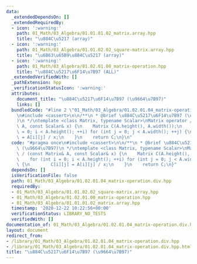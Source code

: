 ```yaml
---
data:
  _extendedDependsOn: []
  _extendedRequiredBy:
  - icon: ':warning:'
    path: 01_Math/03_Algebra/01.01.01.02_matrix.array.hpp
    title: "\u884C\u5217 (array)"
  - icon: ':warning:'
    path: 01_Math/03_Algebra/01.01.02.02_square-matrix.array.hpp
    title: "\u6B63\u65B9\u884C\u5217 (array)"
  - icon: ':warning:'
    path: 01_Math/03_Algebra/01.02.01.00_matrix-operation.hpp
    title: "\u884C\u5217\u6F14\u7B97 (ALL)"
  _extendedVerifiedWith: []
  _pathExtension: hpp
  _verificationStatusIcon: ':warning:'
  attributes:
    document_title: "\u884C\u5217\u6F14\u7B97 (\u9664\u7B97)"
    links: []
  bundledCode: "#line 2 \"01_Math/03_Algebra/01.02.01.04_matrix-operation.div.hpp\"\
    \n#include <cassert>\n\n/**\n * @brief \u884C\u5217\u6F14\u7B97 (\u9664\u7B97\
    )\n */\ntemplate <class Matrix, typename Scalar>\nMatrix operator / (const Matrix&\
    \ A, const Scalar& x) {\n    Matrix C(A.height(), A.width());\n    for (int i\
    \ = 0; i < A.height(); ++i) for (int j = 0; j < A.width(); ++j) {\n        C[i][j]\
    \ = A[i][j] / x;\n    }\n    return C;\n}\n"
  code: "#pragma once\n#include <cassert>\n\n/**\n * @brief \u884C\u5217\u6F14\u7B97\
    \ (\u9664\u7B97)\n */\ntemplate <class Matrix, typename Scalar>\nMatrix operator\
    \ / (const Matrix& A, const Scalar& x) {\n    Matrix C(A.height(), A.width());\n\
    \    for (int i = 0; i < A.height(); ++i) for (int j = 0; j < A.width(); ++j)\
    \ {\n        C[i][j] = A[i][j] / x;\n    }\n    return C;\n}"
  dependsOn: []
  isVerificationFile: false
  path: 01_Math/03_Algebra/01.02.01.04_matrix-operation.div.hpp
  requiredBy:
  - 01_Math/03_Algebra/01.01.02.02_square-matrix.array.hpp
  - 01_Math/03_Algebra/01.02.01.00_matrix-operation.hpp
  - 01_Math/03_Algebra/01.01.01.02_matrix.array.hpp
  timestamp: '2020-12-22 10:22:56+00:00'
  verificationStatus: LIBRARY_NO_TESTS
  verifiedWith: []
documentation_of: 01_Math/03_Algebra/01.02.01.04_matrix-operation.div.hpp
layout: document
redirect_from:
- /library/01_Math/03_Algebra/01.02.01.04_matrix-operation.div.hpp
- /library/01_Math/03_Algebra/01.02.01.04_matrix-operation.div.hpp.html
title: "\u884C\u5217\u6F14\u7B97 (\u9664\u7B97)"
---
```

